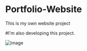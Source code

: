 # Portfolio-Website
 This is my own website project

 #I'm also developing this project.


![image](https://github.com/CelepiYakup/Portfolio-Website/assets/135622873/0106cfec-4a96-4c1e-a5bb-18cab1f0099c)

